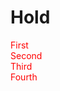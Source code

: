 Hold
====
<!doctype html>  
<html lang="en">  
<head>  
  <meta charset="utf-8">  
  <title>jQuery.makeArray demo</title>  
  <style>  
  div {  
    color: red;  
  }  
  </style>  
  <script src="//code.jquery.com/jquery-1.10.2.js"></script>  
</head>  
<body>  
<div>First</div>  
<div>Second</div>  
<div>Third</div>  
<div>Fourth</div>  
   
<script>  
// Returns a NodeList  
var elems = document.getElementsByTagName( "div" );  
// Convert the NodeList to an Array  
var arr = jQuery.makeArray( elems );  
// Use an Array method on list of dom elements  
arr.reverse();  
$( arr ).appendTo( document.body );  
</script>  
   
</body>  
</html>  
